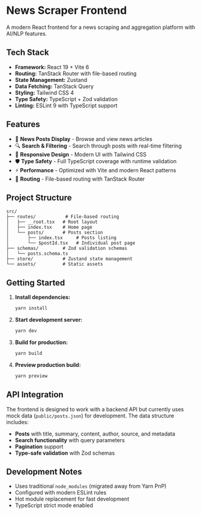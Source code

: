 # News Scraper Frontend

A modern React frontend for a news scraping and aggregation platform with AI/NLP features.

## Tech Stack

- **Framework:** React 19 + Vite 6
- **Routing:** TanStack Router with file-based routing
- **State Management:** Zustand
- **Data Fetching:** TanStack Query
- **Styling:** Tailwind CSS 4
- **Type Safety:** TypeScript + Zod validation
- **Linting:** ESLint 9 with TypeScript support

## Features

- 📰 **News Posts Display** - Browse and view news articles
- 🔍 **Search & Filtering** - Search through posts with real-time filtering
- 📱 **Responsive Design** - Modern UI with Tailwind CSS
- 🛡️ **Type Safety** - Full TypeScript coverage with runtime validation
- ⚡ **Performance** - Optimized with Vite and modern React patterns
- 🧭 **Routing** - File-based routing with TanStack Router

## Project Structure

```
src/
├── routes/           # File-based routing
│   ├── __root.tsx   # Root layout
│   ├── index.tsx    # Home page
│   └── posts/       # Posts section
│       ├── index.tsx     # Posts listing
│       └── $postId.tsx   # Individual post page
├── schemas/         # Zod validation schemas
│   └── posts.schema.ts
├── store/           # Zustand state management
└── assets/          # Static assets
```

## Getting Started

1. **Install dependencies:**
   ```bash
   yarn install
   ```

2. **Start development server:**
   ```bash
   yarn dev
   ```

3. **Build for production:**
   ```bash
   yarn build
   ```

4. **Preview production build:**
   ```bash
   yarn preview
   ```

## API Integration

The frontend is designed to work with a backend API but currently uses mock data (`public/posts.json`) for development. The data structure includes:

- **Posts** with title, summary, content, author, source, and metadata
- **Search functionality** with query parameters
- **Pagination** support
- **Type-safe validation** with Zod schemas

## Development Notes

- Uses traditional `node_modules` (migrated away from Yarn PnP)
- Configured with modern ESLint rules
- Hot module replacement for fast development
- TypeScript strict mode enabled

